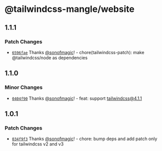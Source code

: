 # @tailwindcss-mangle/website

## 1.1.1

### Patch Changes

- [`6596fae`](https://github.com/sonofmagic/tailwindcss-mangle/commit/6596fae09395e1d92f2dc9244586fe05366aa42b) Thanks [@sonofmagic](https://github.com/sonofmagic)! - chore(tailwindcss-patch): make @tailwindcss/node as dependencies

## 1.1.0

### Minor Changes

- [`0404f90`](https://github.com/sonofmagic/tailwindcss-mangle/commit/0404f90cc10716a84f3137f4c76a58c4c7edf019) Thanks [@sonofmagic](https://github.com/sonofmagic)! - feat: support tailwindcss@4.1.1

## 1.0.1

### Patch Changes

- [`034f9f3`](https://github.com/sonofmagic/tailwindcss-mangle/commit/034f9f30ebfee915a564f95e2bf1959e8fbce3e6) Thanks [@sonofmagic](https://github.com/sonofmagic)! - chore: bump deps and add patch only for tailwindcss v2 and v3
